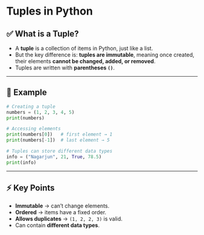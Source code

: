 
# Tuples in Python

## ✅ What is a Tuple?
- A **tuple** is a collection of items in Python, just like a list.  
- But the key difference is: **tuples are immutable**, meaning once created, their elements **cannot be changed, added, or removed**.  
- Tuples are written with **parentheses `()`**.

---

## 📝 Example
```python
# Creating a tuple
numbers = (1, 2, 3, 4, 5)
print(numbers)

# Accessing elements
print(numbers[0])   # first element → 1
print(numbers[-1])  # last element → 5

# Tuples can store different data types
info = ("Nagarjun", 21, True, 78.5)
print(info)
```

---

## ⚡ Key Points
- **Immutable** → can’t change elements.
- **Ordered** → items have a fixed order.
- **Allows duplicates** → `(1, 2, 2, 3)` is valid.
- Can contain **different data types**.
